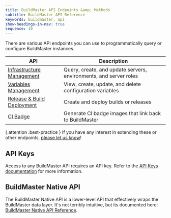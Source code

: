 ```yaml
---
title: BuildMaster API Endpoints &amp; Methods
subtitle: BuildMaster API Reference
keywords: buildmaster, api
show-headings-in-nav: true
sequence: 10
---
```


There are various API endpoints you can use to programmatically query or configure BuildMaster instances.

| API | Description |
|----------------------------------------------------|-------------------------------------------------------|
| [Infrastructure Management](api/infrastructure)                         | Query, create, and update servers, environments, and server roles |
| [Variables Management](api/variables)                              | View, create, update, and delete configuration variables |
| [Release & Build Deployment](api/release-and-build)                        | Create and deploy builds or releases |
| [CI Badge](api/ci-badge) | Generate CI badge images that link back to BuildMaster | 

{.attention .best-practice } If you have any interest in extending these or other endpoints, [please let us know](/contact)!

## API Keys

Access to any BuildMaster API requires an API key. Refer to the [API Keys documentation](/docs/buildmaster/administration/security/api-keys) for more information.

## BuildMaster Native API

The BuildMaster Native API is a lower-level API that effectively wraps the BuildMaster data layer. It's not terribly intuitive, but its documented here: [BuildMaster Native API Reference](/docs/buildmaster/reference/api/native).
